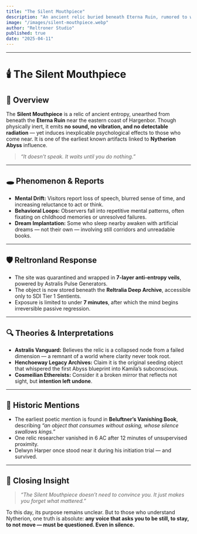 ```yaml
---
title: "The Silent Mouthpiece"
description: "An ancient relic buried beneath Eterna Ruin, rumored to whisper entropy into the minds of anyone who stands too close — without sound, without mercy."
image: "/images/silent-mouthpiece.webp"
author: "Reltroner Studio"
published: true
date: "2025-04-11"
---
```


---

# 🕯️ The Silent Mouthpiece

## 🧱 Overview
The **Silent Mouthpiece** is a relic of ancient entropy, unearthed from beneath the **Eterna Ruin** near the eastern coast of Hargenbor. Though physically inert, it emits **no sound, no vibration, and no detectable radiation** — yet induces inexplicable psychological effects to those who come near. It is one of the earliest known artifacts linked to **Nytherion Abyss** influence.

> _“It doesn’t speak. It waits until you do nothing.”_

---

## 🕳️ Phenomenon & Reports
- **Mental Drift:** Visitors report loss of speech, blurred sense of time, and increasing reluctance to act or think.
- **Behavioral Loops:** Observers fall into repetitive mental patterns, often fixating on childhood memories or unresolved failures.
- **Dream Implantation:** Some who sleep nearby awaken with artificial dreams — not their own — involving still corridors and unreadable books.

---

## 🛡️ Reltronland Response
- The site was quarantined and wrapped in **7-layer anti-entropy veils**, powered by Astralis Pulse Generators.
- The object is now stored beneath the **Reltralia Deep Archive**, accessible only to SDI Tier 1 Sentients.
- Exposure is limited to under **7 minutes**, after which the mind begins irreversible passive regression.

---

## 🔍 Theories & Interpretations
- **Astralis Vanguard:** Believes the relic is a collapsed node from a failed dimension — a remnant of a world where clarity never took root.
- **Henchoeway Legacy Archives:** Claim it is the original seeding object that whispered the first Abyss blueprint into Kamila’s subconscious.
- **Cosmeilian Ethereists:** Consider it a broken mirror that reflects not sight, but **intention left undone**.

---

## 📜 Historic Mentions
- The earliest poetic mention is found in **Beluftner’s Vanishing Book**, describing _“an object that consumes without asking, whose silence swallows kings.”_
- One relic researcher vanished in 6 AC after 12 minutes of unsupervised proximity.
- Delwyn Harper once stood near it during his initiation trial — and survived.

---

## 📌 Closing Insight
> _“The Silent Mouthpiece doesn’t need to convince you. It just makes you forget what mattered.”_

To this day, its purpose remains unclear. But to those who understand Nytherion, one truth is absolute: **any voice that asks you to be still, to stay, to not move — must be questioned. Even in silence.**
